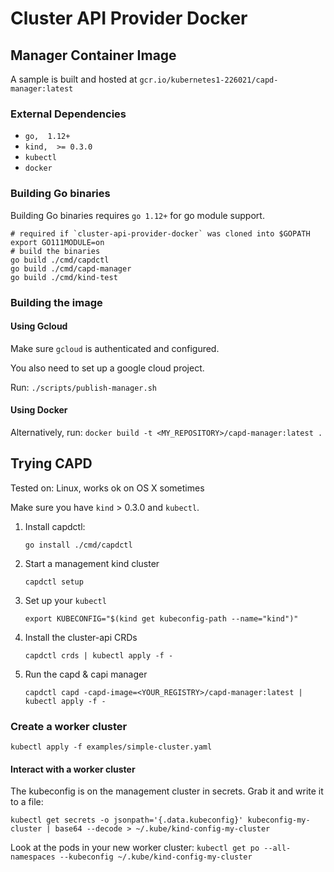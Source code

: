 # Cluster API Provider Docker

## Manager Container Image

A sample is built and hosted at `gcr.io/kubernetes1-226021/capd-manager:latest`

### External Dependencies

- `go,  1.12+`
- `kind,  >= 0.3.0`
- `kubectl`
- `docker`

### Building Go binaries

Building Go binaries requires `go 1.12+` for go module support.

```
# required if `cluster-api-provider-docker` was cloned into $GOPATH
export GO111MODULE=on
# build the binaries
go build ./cmd/capdctl
go build ./cmd/capd-manager
go build ./cmd/kind-test
```

### Building the image

#### Using Gcloud

Make sure `gcloud` is authenticated and configured.

You also need to set up a google cloud project.

Run: `./scripts/publish-manager.sh`

#### Using Docker

Alternatively, run: `docker build -t <MY_REPOSITORY>/capd-manager:latest .`

## Trying CAPD

Tested on: Linux, works ok on OS X sometimes

Make sure you have `kind` > 0.3.0 and `kubectl`.

1. Install capdctl:

   `go install ./cmd/capdctl`

1. Start a management kind cluster

   `capdctl setup`

1. Set up your `kubectl`

   `export KUBECONFIG="$(kind get kubeconfig-path --name="kind")"`

1. Install the cluster-api CRDs

   `capdctl crds | kubectl apply -f -`

1. Run the capd & capi manager

   `capdctl capd -capd-image=<YOUR_REGISTRY>/capd-manager:latest | kubectl apply -f -`

### Create a worker cluster

`kubectl apply -f examples/simple-cluster.yaml`

#### Interact with a worker cluster

The kubeconfig is on the management cluster in secrets. Grab it and write it to a file:

`kubectl get secrets -o jsonpath='{.data.kubeconfig}' kubeconfig-my-cluster | base64 --decode > ~/.kube/kind-config-my-cluster`

Look at the pods in your new worker cluster:
`kubectl get po --all-namespaces --kubeconfig ~/.kube/kind-config-my-cluster`
